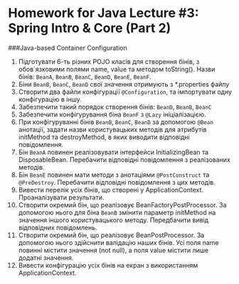 #  Homework for Java Lecture #3: Spring Intro & Core (Part 2)
###Java-based Container Configuration
1.	Підготувати 6-ть різних POJO класів для створення бінів, з обов\`язковими полями name, value та методом toString(). Назви бінів: `BeanA`, `BeanB`, `BeanC`, `BeanD`, `BeanE`, `BeanF`.
2.	Біни `BeanB`, `BeanC`, `BeanD` свої значення отримують з *.properties файлу
3.	Створити два файли конфігурації `@Configuration`, та імпортувати одну конфігурацію в іншу.
4.	Забезпечити такий порядок створення бінів: `BeanD`, `BeanB`, `BeanC`
5.	Забезпечити конфігурування біна `BeanF` з `@Lazy` ініціалізацією.
6.	При конфігуруванні бінів `BeanB`, `BeanC`, `BeanD` за допомогою `@Bean` анотації, задати назви користувацьких методів для атрибутів initMethod та destroyMethod, в яких виводити відповідні повідомлення.
7.	Бін `BeanA` повинен реалізовувати інтерфейси InitializingBean та DisposableBean. Перебачити відповідні повідомлення з реалізованих методів.
8.	Бін `BeanE` повинен мати методи з анотаціями `@PostConstruct` та `@PreDestroy`. Перебачити відповідні повідомлення з цих методів.
9.	Вивести перелік усіх бінів, що створені у ApplicationContext. Проаналізувати результати.
10.	Створити окремий бін, що реалізовує BeanFactoryPostProcessor. За допомогою нього для біна `BeanB` змінити параметр initMethod на значення іншого користувацького методу. Передбачити вивід відповідних повідомлень.
11.	Створити окремий бін, що реалізовує BeanPostProcessor. За допомогою нього здійснити валідацію наших бінів. Усі поля name повинні містити значення (not null), а поля value містити лише додатні значення.
12.	Вивести конфігурацію усіх бінів на екран з використанням ApplicationContext.

